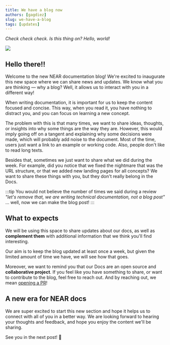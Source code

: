```yaml
---
title: We have a blog now
authors: [gagdiez]
slug: we-have-a-blog
tags: [updates]
---
```


*Check check check. Is this thing on? Hello, world!*

<p><img src="/assets/images/protocol-b73c2a3ace3307226ee7eb2149ee432f.png" /></p>

<!-- truncate -->

## Hello there!!
Welcome to the new NEAR documentation blog! We're excited to inaugurate this new space where we can share news and updates. We know what you are thinking — why a blog? Well, it allows us to interact with you in a different way!

When writing documentation, it is important for us to keep the content focused and concise. This way, when you read it, you have nothing to distract you, and you can focus on learning a new concept.

The problem with this is that many times, we want to share ideas, thoughts, or insights into why some things are the way they are. However, this would imply going off on a tangent and explaining why some decisions were made, which will probably add noise to the document. Most of the time, users just want a link to an example or working code. Also, people don't like to read long texts.

Besides that, sometimes we just want to share what we did during the week. For example, did you notice that we fixed the nightmare that was the URL structure, or that we added new landing pages for all concepts? We want to share these things with you, but they don't really belong in the Docs.

:::tip
You would not believe the number of times we said during a review _"let's remove that, we are writing technical documentation, not a blog post"_ ... well, now we can make the blog post!
:::

## What to expects

We will be using this space to share updates about our docs, as well as **complement them** with additional information that we think you'll find interesting.

Our aim is to keep the blog updated at least once a week, but given the limited amount of time we have, we will see how that goes.

Moreover, we want to remind you that our Docs are an open source and **collaborative project**. If you feel like you have something to share, or want to contribute to the blog, feel free to reach out. And by reaching out, we mean [opening a PR](https://github.com/near/docs/pulls)!

## A new era for NEAR docs

We are super excited to start this new section and hope it helps us to connect with all of you in a better way. We are looking forward to hearing your thoughts and feedback, and hope you enjoy the content we'll be sharing.

See you in the next post! 🚀
